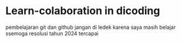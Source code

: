 # Learn-colaboration in dicoding
pembelajaran git dan github
jangan di ledek karena saya masih belajar
ssemoga resolusi tahun 2024 tercapai
